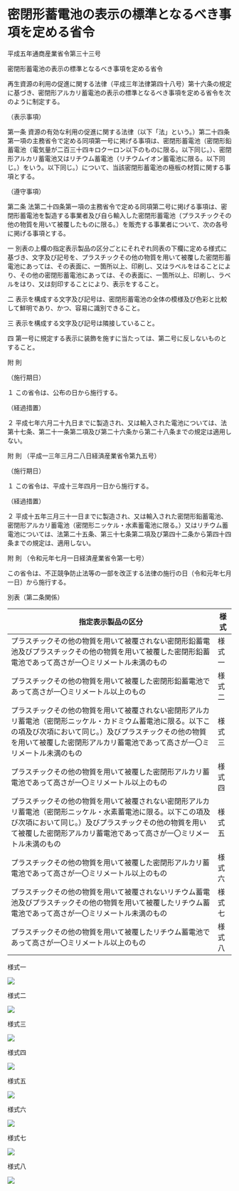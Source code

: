# 密閉形蓄電池の表示の標準となるべき事項を定める省令

平成五年通商産業省令第三十三号

密閉形蓄電池の表示の標準となるべき事項を定める省令

再生資源の利用の促進に関する法律（平成三年法律第四十八号）第十六条の規定に基づき、密閉形アルカリ蓄電池の表示の標準となるべき事項を定める省令を次のように制定する。

（表示事項）

第一条 資源の有効な利用の促進に関する法律（以下「法」という。）第二十四条第一項の主務省令で定める同項第一号に掲げる事項は、密閉形蓄電池（密閉形鉛蓄電池（電気量が二百三十四キロクーロン以下のものに限る。以下同じ。）、密閉形アルカリ蓄電池又はリチウム蓄電池（リチウムイオン蓄電池に限る。以下同じ。）をいう。以下同じ。）について、当該密閉形蓄電池の極板の材質に関する事項とする。

（遵守事項）

第二条 法第二十四条第一項の主務省令で定める同項第二号に掲げる事項は、密閉形蓄電池を製造する事業者及び自ら輸入した密閉形蓄電池（プラスチックその他の物質を用いて被覆したものに限る。）を販売する事業者について、次の各号に掲げる事項とする。

一 別表の上欄の指定表示製品の区分ごとにそれぞれ同表の下欄に定める様式に基づき、文字及び記号を、プラスチックその他の物質を用いて被覆した密閉形蓄電池にあっては、その表面に、一箇所以上、印刷し、又はラベルをはることにより、その他の密閉形蓄電池にあっては、その表面に、一箇所以上、印刷し、ラベルをはり、又は刻印することにより、表示をすること。

二 表示を構成する文字及び記号は、密閉形蓄電池の全体の模様及び色彩と比較して鮮明であり、かつ、容易に識別できること。

三 表示を構成する文字及び記号は隣接していること。

四 第一号に規定する表示に装飾を施すに当たっては、第二号に反しないものとすること。

附 則

（施行期日）

１ この省令は、公布の日から施行する。

（経過措置）

２ 平成七年六月二十九日までに製造され、又は輸入された電池については、法第十七条、第二十一条第二項及び第二十六条から第二十八条までの規定は適用しない。

附 則 （平成一三年三月二八日経済産業省令第九五号）

（施行期日）

１ この省令は、平成十三年四月一日から施行する。

（経過措置）

２ 平成十五年三月三十一日までに製造され、又は輸入された密閉形鉛蓄電池、密閉形アルカリ蓄電池（密閉形ニッケル・水素蓄電池に限る。）又はリチウム蓄電池については、法第二十五条、第三十七条第二項及び第四十二条から第四十四条までの規定は、適用しない。

附 則 （令和元年七月一日経済産業省令第一七号）

この省令は、不正競争防止法等の一部を改正する法律の施行の日（令和元年七月一日）から施行する。

別表（第二条関係）

指定表示製品の区分 | 様式  
---|---  
プラスチックその他の物質を用いて被覆されない密閉形鉛蓄電池及びプラスチックその他の物質を用いて被覆した密閉形鉛蓄電池であって高さが一〇ミリメートル未満のもの | 様式一  
プラスチックその他の物質を用いて被覆した密閉形鉛蓄電池であって高さが一〇ミリメートル以上のもの | 様式二  
プラスチックその他の物質を用いて被覆されない密閉形アルカリ蓄電池（密閉形ニッケル・カドミウム蓄電池に限る。以下この項及び次項において同じ。）及びプラスチックその他の物質を用いて被覆した密閉形アルカリ蓄電池であって高さが一〇ミリメートル未満のもの | 様式三  
プラスチックその他の物質を用いて被覆した密閉形アルカリ蓄電池であって高さが一〇ミリメートル以上のもの | 様式四  
プラスチックその他の物質を用いて被覆されない密閉形アルカリ蓄電池（密閉形ニッケル・水素蓄電池に限る。以下この項及び次項において同じ。）及びプラスチックその他の物質を用いて被覆した密閉形アルカリ蓄電池であって高さが一〇ミリメートル未満のもの | 様式五  
プラスチックその他の物質を用いて被覆した密閉形アルカリ蓄電池であって高さが一〇ミリメートル以上のもの | 様式六  
プラスチックその他の物質を用いて被覆されないリチウム蓄電池及びプラスチックその他の物質を用いて被覆したリチウム蓄電池であって高さが一〇ミリメートル未満のもの | 様式七  
プラスチックその他の物質を用いて被覆したリチウム蓄電池であって高さが一〇ミリメートル以上のもの | 様式八  
  
様式一

![](/./pict/H05F03801000033-001.jpg)

様式二

![](/./pict/H05F03801000033-002.jpg)

様式三

![](/./pict/H05F03801000033-003.jpg)

様式四

![](/./pict/H05F03801000033-004.jpg)

様式五

![](/./pict/H05F03801000033-005.jpg)

様式六

![](/./pict/H05F03801000033-006.jpg)

様式七

![](/./pict/H05F03801000033-007.jpg)

様式八

![](/./pict/H05F03801000033-008.jpg)
